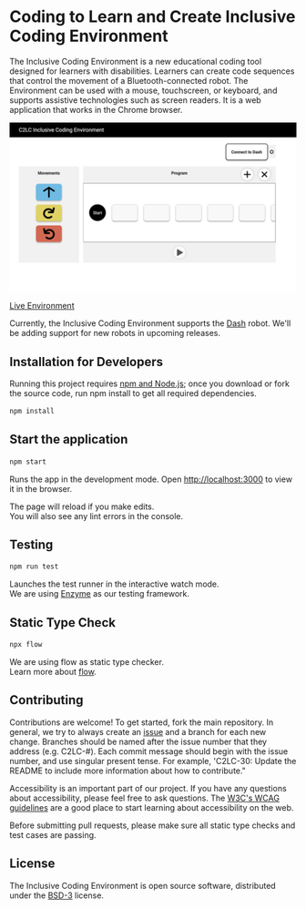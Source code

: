 # Coding to Learn and Create Inclusive Coding Environment

The Inclusive Coding Environment is a new educational coding tool designed for learners with disabilities. Learners can create code sequences that control the movement of a Bluetooth-connected robot. The Environment can be used with a mouse, touchscreen, or keyboard, and supports assistive technologies such as screen readers. It is a web application that works in the Chrome browser.<br>

![C2LC-Env](./C2LC-env.png)

[Live Environment](https://c2lc-dev.web.app/)

Currently, the Inclusive Coding Environment supports the [Dash](https://www.makewonder.com/robots/dash/) robot. We'll be adding support for new robots in upcoming releases.

## Installation for Developers

Running this project requires [npm and Node.js](https://www.npmjs.com/get-npm); once you download or fork the source code, run npm install to get all required dependencies.

```bash
npm install
```

## Start the application

```bash
npm start
```

Runs the app in the development mode. Open [http://localhost:3000](http://localhost:3000) to view it in the browser.

The page will reload if you make edits.<br>
You will also see any lint errors in the console.

## Testing

```bash
npm run test
```

Launches the test runner in the interactive watch mode.<br>
We are using [Enzyme](https://airbnb.io/enzyme/) as our testing framework.

## Static Type Check

```bash
npx flow
```

We are using flow as static type checker. <br>
Learn more about [flow](https://flow.org/).

## Contributing

Contributions are welcome! To get started, fork the main repository. In general, we try to always create an [issue](https://issues.fluidproject.org/projects/C2LC/issues) and a branch for each new change. Branches should be named after the issue number that they address (e.g. C2LC-#). Each commit message should begin with the issue number, and use singular present tense. For example, 'C2LC-30: Update the README to include more information about how to contribute."

Accessibility is an important part of our project. If you have any questions about accessibility, please feel free to ask questions. The [W3C's WCAG guidelines](https://www.w3.org/WAI/standards-guidelines/wcag/) are a good place to start learning about accessibility on the web.

Before submitting pull requests, please make sure all static type checks and test cases are passing.

## License
The Inclusive Coding Environment is open source software, distributed under the [BSD-3](https://github.com/codelearncreate/c2lc-coding-environment/blob/master/LICENSE.txt) license.

